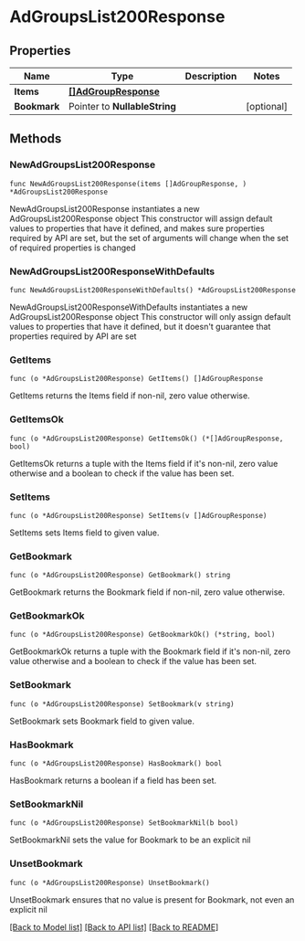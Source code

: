 # AdGroupsList200Response

## Properties

Name | Type | Description | Notes
------------ | ------------- | ------------- | -------------
**Items** | [**[]AdGroupResponse**](AdGroupResponse.md) |  | 
**Bookmark** | Pointer to **NullableString** |  | [optional] 

## Methods

### NewAdGroupsList200Response

`func NewAdGroupsList200Response(items []AdGroupResponse, ) *AdGroupsList200Response`

NewAdGroupsList200Response instantiates a new AdGroupsList200Response object
This constructor will assign default values to properties that have it defined,
and makes sure properties required by API are set, but the set of arguments
will change when the set of required properties is changed

### NewAdGroupsList200ResponseWithDefaults

`func NewAdGroupsList200ResponseWithDefaults() *AdGroupsList200Response`

NewAdGroupsList200ResponseWithDefaults instantiates a new AdGroupsList200Response object
This constructor will only assign default values to properties that have it defined,
but it doesn't guarantee that properties required by API are set

### GetItems

`func (o *AdGroupsList200Response) GetItems() []AdGroupResponse`

GetItems returns the Items field if non-nil, zero value otherwise.

### GetItemsOk

`func (o *AdGroupsList200Response) GetItemsOk() (*[]AdGroupResponse, bool)`

GetItemsOk returns a tuple with the Items field if it's non-nil, zero value otherwise
and a boolean to check if the value has been set.

### SetItems

`func (o *AdGroupsList200Response) SetItems(v []AdGroupResponse)`

SetItems sets Items field to given value.


### GetBookmark

`func (o *AdGroupsList200Response) GetBookmark() string`

GetBookmark returns the Bookmark field if non-nil, zero value otherwise.

### GetBookmarkOk

`func (o *AdGroupsList200Response) GetBookmarkOk() (*string, bool)`

GetBookmarkOk returns a tuple with the Bookmark field if it's non-nil, zero value otherwise
and a boolean to check if the value has been set.

### SetBookmark

`func (o *AdGroupsList200Response) SetBookmark(v string)`

SetBookmark sets Bookmark field to given value.

### HasBookmark

`func (o *AdGroupsList200Response) HasBookmark() bool`

HasBookmark returns a boolean if a field has been set.

### SetBookmarkNil

`func (o *AdGroupsList200Response) SetBookmarkNil(b bool)`

 SetBookmarkNil sets the value for Bookmark to be an explicit nil

### UnsetBookmark
`func (o *AdGroupsList200Response) UnsetBookmark()`

UnsetBookmark ensures that no value is present for Bookmark, not even an explicit nil

[[Back to Model list]](../README.md#documentation-for-models) [[Back to API list]](../README.md#documentation-for-api-endpoints) [[Back to README]](../README.md)


